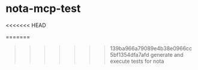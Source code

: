# nota-mcp-test
<<<<<<< HEAD

=======
>>>>>>> 139ba966a79089e4b38e0966cc5bf1354dfa7afd
generate and execute tests for nota
